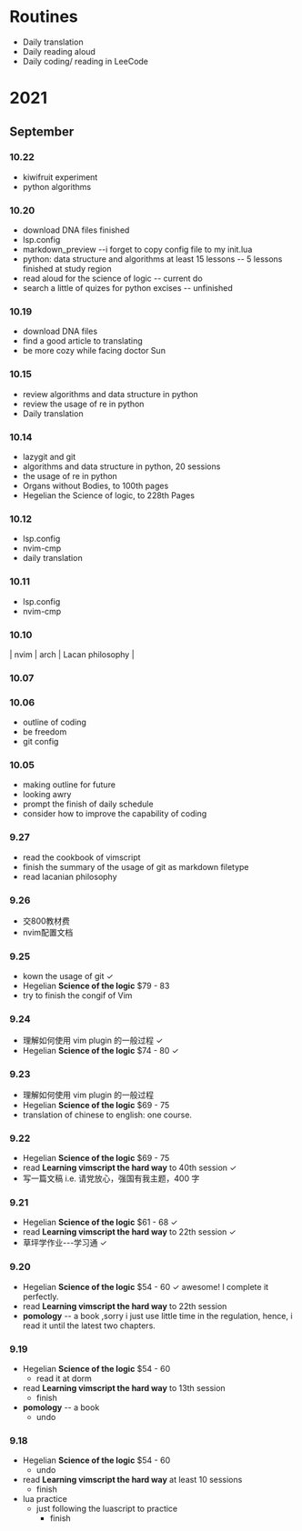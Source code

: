 # Routines
+ Daily translation
+ Daily reading aloud
+ Daily coding/ reading in LeeCode


# 2021
## September
### 10.22
+ kiwifruit experiment
+ python algorithms

### 10.20
+ download DNA files  finished
+ lsp.config
+ markdown_preview  --i forget to copy config file to my init.lua
+ python: data structure and algorithms at least 15 lessons -- 5 lessons finished at study region 
+ read aloud for the science of logic  -- current do 
+ search a little of quizes for python excises  -- unfinished

### 10.19
+ download DNA files
+ find a good article to translating
+ be more cozy while facing doctor Sun

### 10.15
+ review algorithms and data structure in python
+ review the usage of re in python
+ Daily translation

### 10.14
+ lazygit and git 
+ algorithms and data structure in python, 20 sessions
+ the usage of re in python
+ Organs without Bodies, to 100th pages
+ Hegelian the Science of logic, to 228th Pages

### 10.12
+ lsp.config
+ nvim-cmp
+ daily translation

### 10.11
+ lsp.config
+ nvim-cmp

### 10.10
| nvim | arch | Lacan philosophy |
### 10.07

### 10.06
+ outline of coding
+ be freedom
+ git config

### 10.05
+ making outline for future
+ looking awry
+ prompt the finish of daily schedule
+ consider how to improve the capability of coding

### 9.27
+ read the cookbook of vimscript
+ finish the summary of the usage of git as markdown filetype
+ read lacanian philosophy

### 9.26
+ 交800教材费
+ nvim配置文档

### 9.25
+ kown the usage of git ✓
+ Hegelian **Science of the logic** $79 - 83
+ try to finish the congif of Vim

### 9.24
+ 理解如何使用 vim plugin 的一般过程 ✓
+ Hegelian **Science of the logic** $74 - 80 ✓

### 9.23
+ 理解如何使用 vim plugin 的一般过程
+ Hegelian **Science of the logic** $69 - 75
+ translation of chinese to english: one course.

### 9.22
+ Hegelian **Science of the logic** $69 - 75
+  read **Learning vimscript the hard way** to 40th session ✓
+  写一篇文稿 i.e. 请党放心，强国有我主题，400 字

### 9.21
+ Hegelian **Science of the logic** $61 - 68 ✓
+  read **Learning vimscript the hard way** to 22th session ✓
+  草坪学作业---学习通 ✓

### 9.20
+ Hegelian **Science of the logic** $54 - 60 ✓ awesome! I complete it perfectly.
+ read **Learning vimscript the hard way** to 22th session 
+ **pomology**  -- a book ,sorry i just use little time in the regulation, hence, i read it until the latest two chapters.


### 9.19
+ Hegelian **Science of the logic** $54 - 60
  + read it at dorm   
+ read **Learning vimscript the hard way** to 13th session
  - finish
+ **pomology**  -- a book
  - undo
  
### 9.18
+ Hegelian **Science of the logic** $54 - 60  
  + undo
+ read **Learning vimscript the hard way** at least 10 sessions
  +  finish
+ lua practice 
  + just following the luascript to practice
    + finish
